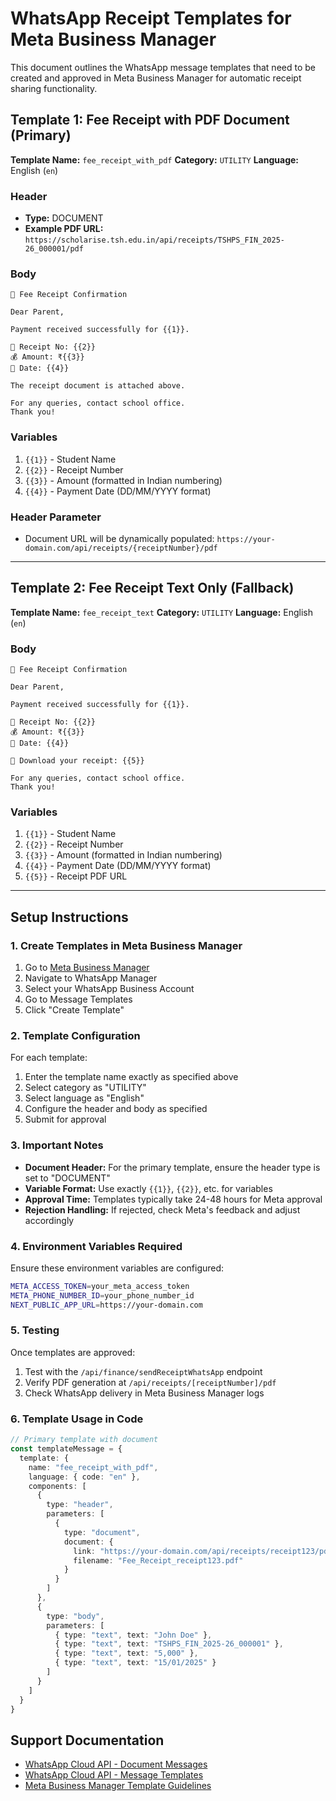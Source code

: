 # WhatsApp Receipt Templates for Meta Business Manager

This document outlines the WhatsApp message templates that need to be created and approved in Meta Business Manager for automatic receipt sharing functionality.

## Template 1: Fee Receipt with PDF Document (Primary)

**Template Name:** `fee_receipt_with_pdf`
**Category:** `UTILITY`
**Language:** English (`en`)

### Header
- **Type:** DOCUMENT
- **Example PDF URL:** `https://scholarise.tsh.edu.in/api/receipts/TSHPS_FIN_2025-26_000001/pdf`

### Body
```
🧾 Fee Receipt Confirmation

Dear Parent,

Payment received successfully for {{1}}.

📄 Receipt No: {{2}}
💰 Amount: ₹{{3}}
📅 Date: {{4}}

The receipt document is attached above.

For any queries, contact school office.
Thank you!
```

### Variables
1. `{{1}}` - Student Name
2. `{{2}}` - Receipt Number  
3. `{{3}}` - Amount (formatted in Indian numbering)
4. `{{4}}` - Payment Date (DD/MM/YYYY format)

### Header Parameter
- Document URL will be dynamically populated: `https://your-domain.com/api/receipts/{receiptNumber}/pdf`

---

## Template 2: Fee Receipt Text Only (Fallback)

**Template Name:** `fee_receipt_text`
**Category:** `UTILITY`
**Language:** English (`en`)

### Body
```
🧾 Fee Receipt Confirmation

Dear Parent,

Payment received successfully for {{1}}.

📄 Receipt No: {{2}}
💰 Amount: ₹{{3}}
📅 Date: {{4}}

📎 Download your receipt: {{5}}

For any queries, contact school office.
Thank you!
```

### Variables
1. `{{1}}` - Student Name
2. `{{2}}` - Receipt Number  
3. `{{3}}` - Amount (formatted in Indian numbering)
4. `{{4}}` - Payment Date (DD/MM/YYYY format)
5. `{{5}}` - Receipt PDF URL

---

## Setup Instructions

### 1. Create Templates in Meta Business Manager

1. Go to [Meta Business Manager](https://business.facebook.com/)
2. Navigate to WhatsApp Manager
3. Select your WhatsApp Business Account
4. Go to Message Templates
5. Click "Create Template"

### 2. Template Configuration

For each template:
1. Enter the template name exactly as specified above
2. Select category as "UTILITY"
3. Select language as "English"
4. Configure the header and body as specified
5. Submit for approval

### 3. Important Notes

- **Document Header:** For the primary template, ensure the header type is set to "DOCUMENT"
- **Variable Format:** Use exactly `{{1}}`, `{{2}}`, etc. for variables
- **Approval Time:** Templates typically take 24-48 hours for Meta approval
- **Rejection Handling:** If rejected, check Meta's feedback and adjust accordingly

### 4. Environment Variables Required

Ensure these environment variables are configured:

```bash
META_ACCESS_TOKEN=your_meta_access_token
META_PHONE_NUMBER_ID=your_phone_number_id
NEXT_PUBLIC_APP_URL=https://your-domain.com
```

### 5. Testing

Once templates are approved:

1. Test with the `/api/finance/sendReceiptWhatsApp` endpoint
2. Verify PDF generation at `/api/receipts/[receiptNumber]/pdf`
3. Check WhatsApp delivery in Meta Business Manager logs

### 6. Template Usage in Code

```typescript
// Primary template with document
const templateMessage = {
  template: {
    name: "fee_receipt_with_pdf",
    language: { code: "en" },
    components: [
      {
        type: "header",
        parameters: [
          {
            type: "document",
            document: {
              link: "https://your-domain.com/api/receipts/receipt123/pdf",
              filename: "Fee_Receipt_receipt123.pdf"
            }
          }
        ]
      },
      {
        type: "body",
        parameters: [
          { type: "text", text: "John Doe" },
          { type: "text", text: "TSHPS_FIN_2025-26_000001" },
          { type: "text", text: "5,000" },
          { type: "text", text: "15/01/2025" }
        ]
      }
    ]
  }
}
```

## Support Documentation

- [WhatsApp Cloud API - Document Messages](https://developers.facebook.com/docs/whatsapp/cloud-api/messages/document-messages)
- [WhatsApp Cloud API - Message Templates](https://developers.facebook.com/docs/whatsapp/cloud-api/guides/send-message-templates)
- [Meta Business Manager Template Guidelines](https://www.facebook.com/business/help/2055875911147364)